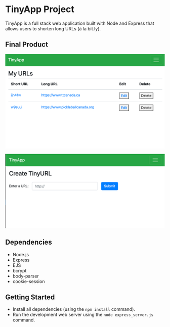 # TinyApp Project

TinyApp is a full stack web application built with Node and Express that allows users to shorten long URLs (à la bit.ly).

## Final Product

!["screenshot of home page"](https://github.com/YBYuan007/tinyapp/blob/master/docs/index%20your%20urls.png?raw=true)

!["screenshot of create_url page"](https://github.com/YBYuan007/tinyapp/blob/master/docs/create%20your%20own%20url.png?raw=true)

## Dependencies

- Node.js
- Express
- EJS
- bcrypt
- body-parser
- cookie-session

## Getting Started

- Install all dependencies (using the `npm install` command).
- Run the development web server using the `node express_server.js` command.